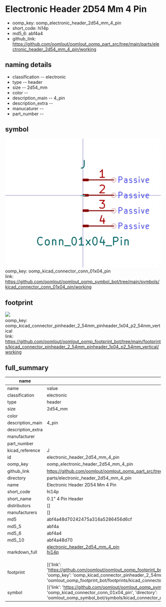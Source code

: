 # Electronic Header 2D54 Mm 4 Pin

  
* oomp_key: oomp_electronic_header_2d54_mm_4_pin 
* short_code: hi14p
* md5_6: abf4a4  
* github_link: https://github.com/oomlout/oomlout_oomp_part_src/tree/main/parts/electronic_header_2d54_mm_4_pin/working  
## naming details
* classification -- electronic
* type -- header
* size -- 2d54_mm
* color -- 
* description_main -- 4_pin
* description_extra -- 
* manucaturer -- 
* part_number -- 



## symbol

![](symbol/0/working/working_600.png)  
oomp_key: oomp_kicad_connector_conn_01x04_pin  
link: https://github.com/oomlout/oomlout_oomp_symbol_bot/tree/main/symbols/kicad_connector_conn_01x04_pin/working  

## footprint

![](footprint/0/working/working_600.png)  
oomp_key: oomp_kicad_connector_pinheader_2_54mm_pinheader_1x04_p2_54mm_vertical  
link: https://github.com/oomlout/oomlout_oomp_footprint_bot/tree/main/footprints/kicad_connector_pinheader_2_54mm_pinheader_1x04_p2_54mm_vertical/working  

## full_summary
| name | value | 
| --- | --- | 
| name | value | 
| classification | electronic | 
| type | header | 
| size | 2d54_mm | 
| color |  | 
| description_main | 4_pin | 
| description_extra |  | 
| manufacturer |  | 
| part_number |  | 
| kicad_reference | J | 
| id | electronic_header_2d54_mm_4_pin | 
| oomp_key | oomp_electronic_header_2d54_mm_4_pin | 
| github_link | https://github.com/oomlout/oomlout_oomp_part_src/tree/main/parts/electronic_header_2d54_mm_4_pin/working | 
| directory | parts/electronic_header_2d54_mm_4_pin | 
| name | Electronic Header 2D54 Mm 4 Pin | 
| short_code | hi14p | 
| short_name | 0.1" 4 Pin Header | 
| distributors | [] | 
| manufacturers | [] | 
| md5 | abf4a48d70242475a316a5286456d6cf | 
| md5_5 | abf4a | 
| md5_6 | abf4a4 | 
| md5_10 | abf4a48d70 | 
| markdown_full | [electronic_header_2d54_mm_4_pin](https://github.com/oomlout/oomlout_oomp_part_src/tree/main/parts/electronic_header_2d54_mm_4_pin/working)<br>[hi14p](https://github.com/oomlout/oomlout_oomp_part_src/tree/main/parts/electronic_header_2d54_mm_4_pin/working)<br><br> | 
| footprint | [{'link': 'https://github.com/oomlout/oomlout_oomp_footprint_bot/tree/main/foootprntss/kicad_connector_pinheader_2_54mm_pinheader_1x04_p2_54mm_vertical', 'oomp_key': 'oomp_kicad_connector_pinheader_2_54mm_pinheader_1x04_p2_54mm_vertical', 'directory': 'oomlout_oomp_footprint_bot/footprints/kicad_connector_pinheader_2_54mm_pinheader_1x04_p2_54mm_vertical//working/working.kicad_mod'}] | 
| symbol | [{'link': 'https://github.com/oomlout/oomlout_oomp_symbol_bot/tree/main/symbols/kicad_connector_conn_01x04_pin', 'oomp_key': 'oomp_kicad_connector_conn_01x04_pin', 'directory': 'oomlout_oomp_symbol_bot/symbols/kicad_connector_conn_01x04_pin//working/working.kicad_sym'}] | 
